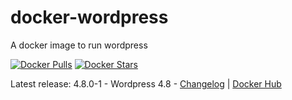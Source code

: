 # docker-wordpress
A docker image to run wordpress

[![Docker Pulls](https://img.shields.io/docker/pulls/osixia/wordpress.svg)][hub]
[![Docker Stars](https://img.shields.io/docker/stars/osixia/wordpress.svg)][hub]

[hub]: https://hub.docker.com/r/osixia/wordpress/

Latest release: 4.8.0-1 - Wordpress 4.8 -  [Changelog](CHANGELOG.md) | [Docker Hub](https://hub.docker.com/r/osixia/wordpress) 
